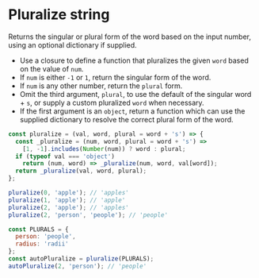 # Pluralize string

Returns the singular or plural form of the word based on the input number, using an optional dictionary if supplied.

* Use a closure to define a function that pluralizes the given `word` based on the value of `num`.
* If `num` is either `-1` or `1`, return the singular form of the word.
* If `num` is any other number, return the `plural` form.
* Omit the third argument, `plural`, to use the default of the singular word + `s`, or supply a custom pluralized `word` when necessary.
* If the first argument is an `object`, return a function which can use the supplied dictionary to resolve the correct plural form of the word.

```js
const pluralize = (val, word, plural = word + 's') => {
  const _pluralize = (num, word, plural = word + 's') =>
    [1, -1].includes(Number(num)) ? word : plural;
  if (typeof val === 'object')
    return (num, word) => _pluralize(num, word, val[word]);
  return _pluralize(val, word, plural);
};
```

```js
pluralize(0, 'apple'); // 'apples'
pluralize(1, 'apple'); // 'apple'
pluralize(2, 'apple'); // 'apples'
pluralize(2, 'person', 'people'); // 'people'

const PLURALS = {
  person: 'people',
  radius: 'radii'
};
const autoPluralize = pluralize(PLURALS);
autoPluralize(2, 'person'); // 'people'
```
